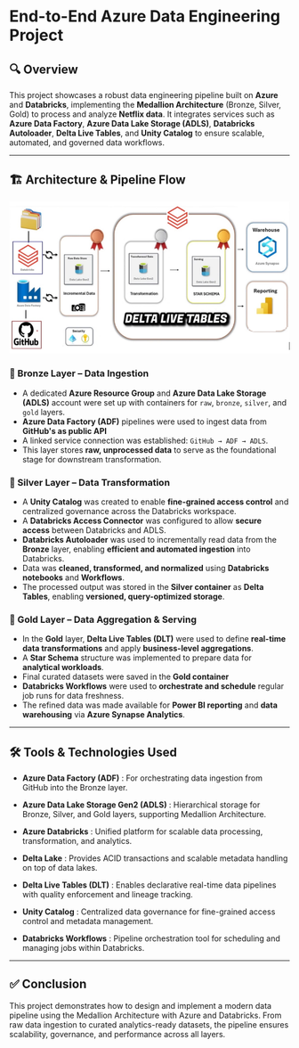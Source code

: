 # End-to-End Azure Data Engineering Project

## 🔍 **Overview**

This project showcases a robust data engineering pipeline built on **Azure** and **Databricks**, implementing the **Medallion Architecture** (Bronze, Silver, Gold) to process and analyze **Netflix data**. It integrates services such as **Azure Data Factory**, **Azure Data Lake Storage (ADLS)**, **Databricks Autoloader**, **Delta Live Tables**, and **Unity Catalog** to ensure scalable, automated, and governed data workflows.

---

## 🏗️ Architecture & Pipeline Flow


![Architechture](Screenshots/architechture.jpeg)


### 🥉 Bronze Layer – Data Ingestion

- A dedicated **Azure Resource Group** and **Azure Data Lake Storage (ADLS)** account were set up with containers for `raw`, `bronze`, `silver`, and `gold` layers.
- **Azure Data Factory (ADF)** pipelines were used to ingest data from **GitHub's  as public API**
- A linked service connection was established: `GitHub → ADF → ADLS`.
- This layer stores **raw, unprocessed data** to serve as the foundational stage for downstream transformation.


### 🥈 Silver Layer – Data Transformation

- A **Unity Catalog** was created to enable **fine-grained access control** and centralized governance across the Databricks workspace.
- A **Databricks Access Connector** was configured to allow **secure access** between Databricks and ADLS.
- **Databricks Autoloader** was used to incrementally read data from the **Bronze** layer, enabling **efficient and automated ingestion** into Databricks.
- Data was **cleaned, transformed, and normalized** using **Databricks notebooks** and **Workflows**.
- The processed output was stored in the **Silver container** as **Delta Tables**, enabling **versioned, query-optimized storage**.


### 🥇 Gold Layer – Data Aggregation & Serving

- In the **Gold** layer, **Delta Live Tables (DLT)** were used to define **real-time data transformations** and apply **business-level aggregations**.
- A **Star Schema** structure was implemented to prepare data for **analytical workloads**.
- Final curated datasets were saved in the **Gold container** 
- **Databricks Workflows** were used to **orchestrate and schedule** regular job runs for data freshness.
- The refined data was made available for **Power BI reporting** and **data warehousing** via **Azure Synapse Analytics**.

---

## 🛠️ Tools & Technologies Used

- **Azure Data Factory (ADF)** : For orchestrating data ingestion from GitHub into the Bronze layer.

- **Azure Data Lake Storage Gen2 (ADLS)** : Hierarchical storage for Bronze, Silver, and Gold layers, supporting Medallion Architecture.

- **Azure Databricks** : Unified platform for scalable data processing, transformation, and analytics.

- **Delta Lake** : Provides ACID transactions and scalable metadata handling on top of data lakes.

- **Delta Live Tables (DLT)** : Enables declarative real-time data pipelines with quality enforcement and lineage tracking.

- **Unity Catalog** : Centralized data governance for fine-grained access control and metadata management.

- **Databricks Workflows** : Pipeline orchestration tool for scheduling and managing jobs within Databricks.

---

  ## ✅ Conclusion

This project demonstrates how to design and implement a modern data pipeline using the Medallion Architecture with Azure and Databricks. From raw data ingestion to curated analytics-ready datasets, the pipeline ensures scalability, governance, and performance across all layers.


